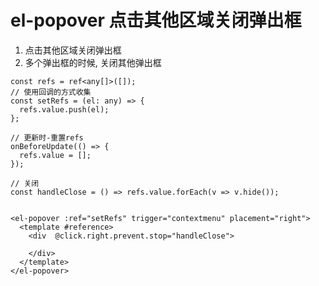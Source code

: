 # el-popover 点击其他区域关闭弹出框

1. 点击其他区域关闭弹出框
2. 多个弹出框的时候, 关闭其他弹出框

```vue title="const refs = ref<any[]>([]); // 使用回调的方式收集 const setRefs = (el: any) => { refs.value.push(el); }; // 更新时-重置refs onBeforeUpdate(() => { refs.value = []; }); // 关闭 const handleClose = () => refs.value.forEach(v => v.hide());"
const refs = ref<any[]>([]);
// 使用回调的方式收集
const setRefs = (el: any) => {
  refs.value.push(el);
};

// 更新时-重置refs
onBeforeUpdate(() => {
  refs.value = [];
});

// 关闭
const handleClose = () => refs.value.forEach(v => v.hide());


<el-popover :ref="setRefs" trigger="contextmenu" placement="right">
  <template #reference>
    <div  @click.right.prevent.stop="handleClose">
            
    </div>
  </template>
</el-popover>


```
